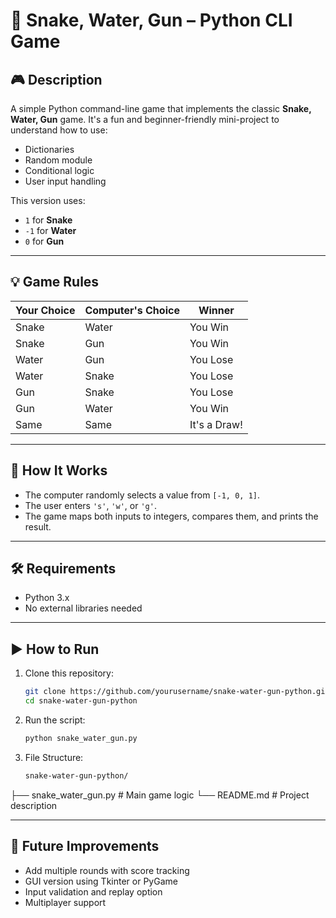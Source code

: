 # 🐍 Snake, Water, Gun – Python CLI Game

## 🎮 Description

A simple Python command-line game that implements the classic **Snake, Water, Gun** game. It's a fun and beginner-friendly mini-project to understand how to use:
- Dictionaries
- Random module
- Conditional logic
- User input handling

This version uses:
- `1` for **Snake**
- `-1` for **Water**
- `0` for **Gun**

---

## 💡 Game Rules

| Your Choice | Computer's Choice | Winner       |
|-------------|-------------------|--------------|
| Snake       | Water             | You Win      |
| Snake       | Gun               | You Win      |
| Water       | Gun               | You Lose     |
| Water       | Snake             | You Lose     |
| Gun         | Snake             | You Lose     |
| Gun         | Water             | You Win      |
| Same        | Same              | It's a Draw! |

---

## 🧱 How It Works

- The computer randomly selects a value from `[-1, 0, 1]`.
- The user enters `'s'`, `'w'`, or `'g'`.
- The game maps both inputs to integers, compares them, and prints the result.

---

## 🛠 Requirements

- Python 3.x
- No external libraries needed

---

## ▶️ How to Run

1. Clone this repository:
   ```bash
   git clone https://github.com/yourusername/snake-water-gun-python.git
   cd snake-water-gun-python
2. Run the script:
   ```bash
   python snake_water_gun.py
3. File Structure:
   ```bash
   snake-water-gun-python/
├── snake_water_gun.py   # Main game logic
└── README.md            # Project description

---

## 🚀 Future Improvements
- Add multiple rounds with score tracking
- GUI version using Tkinter or PyGame
- Input validation and replay option
- Multiplayer support
